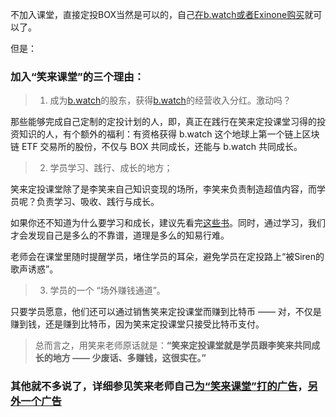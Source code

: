不加入课堂，直接定投BOX当然是可以的，自己[在b.watch或者Exinone购买](https://bwatch.zendesk.com/hc/zh-cn/articles/360032543032-BOX-%E8%B4%AD%E4%B9%B0%E6%95%99%E7%A8%8B)就可以了。

但是：

### 加入“笑来课堂”的三个理由：

> 1. 成为[b.watch](https://b.watch/)的股东，获得[b.watch](https://b.watch/)的经营收入分红。激动吗？

那些能够完成自己定制的定投计划的人，即，真正在践行在笑来定投课堂习得的投资知识的人，有个额外的福利：有资格获得 b.watch 这个地球上第一个链上区块链 ETF 交易所的股份，不仅与 BOX 共同成长，还能与 b.watch 共同成长。

> 2. 学员学习、践行、成长的地方；

笑来定投课堂除了是李笑来自己知识变现的场所，李笑来负责制造超值内容，而学员呢？负责学习、吸收、践行与成长。

如果你还不知道为什么要学习和成长，建议先看完[这些书](/books.md)。同时，通过学习，我们才会发现自己是多么的不靠谱，道理是多么的知易行难。

老师会在课堂里随时提醒学员，堵住学员的耳朵，避免学员在定投路上“被Siren的歌声诱惑”。

> 3. 学员的一个 “场外赚钱通道”。

只要学员愿意，他们还可以通过销售笑来定投课堂而赚到比特币 —— 对，不仅是赚到钱，还是赚到比特币，因为笑来定投课堂只接受比特币支付。

> 总而言之，用笑来老师原话就是：**“笑来定投课堂就是学员跟李笑来共同成长的地方 —— 少废话、多赚钱，这很实在。”**

### 其他就不多说了，详细参见笑来老师自己[为“笑来课堂”打的广告](https://onregularinvesting.com/#/cn/?id=_3-关于-box-定投践行群)，[另外一个广告](https://github.com/xiaolai/regular-investing-in-box/blob/master/Z-Appendix.04.md)
